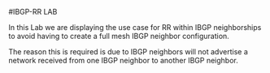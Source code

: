 #IBGP-RR LAB

In this Lab we are displaying the use case for RR within IBGP neighborships to avoid having to create a full mesh IBGP neighbor configuration.

The reason this is required is due to IBGP neighbors will not advertise a network received from one IBGP neighbor to another IBGP neighbor.